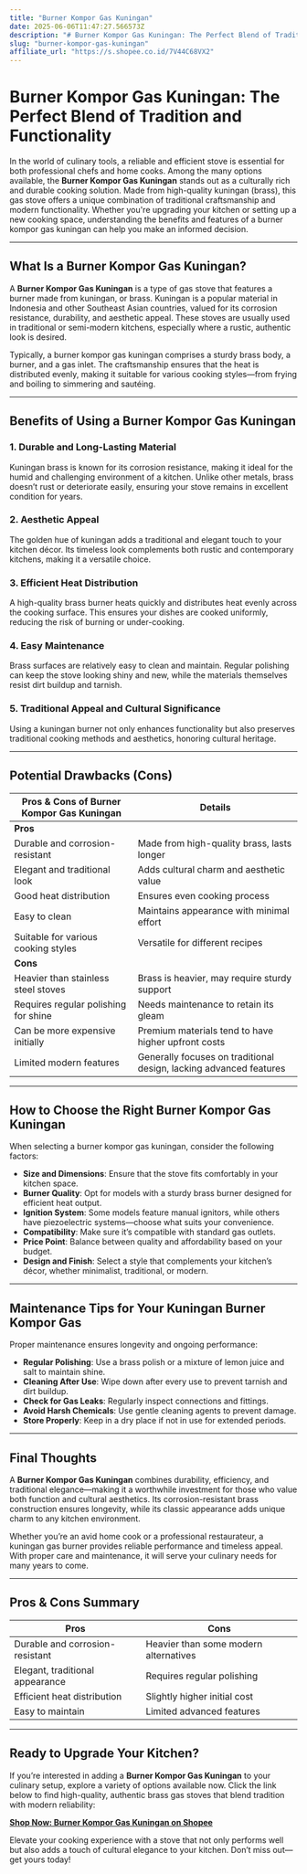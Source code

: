 ```yaml
---
title: "Burner Kompor Gas Kuningan"
date: 2025-06-06T11:47:27.566573Z
description: "# Burner Kompor Gas Kuningan: The Perfect Blend of Tradition and Functionality..."
slug: "burner-kompor-gas-kuningan"
affiliate_url: "https://s.shopee.co.id/7V44C68VX2"
---
```

# Burner Kompor Gas Kuningan: The Perfect Blend of Tradition and Functionality

In the world of culinary tools, a reliable and efficient stove is essential for both professional chefs and home cooks. Among the many options available, the **Burner Kompor Gas Kuningan** stands out as a culturally rich and durable cooking solution. Made from high-quality kuningan (brass), this gas stove offers a unique combination of traditional craftsmanship and modern functionality. Whether you're upgrading your kitchen or setting up a new cooking space, understanding the benefits and features of a burner kompor gas kuningan can help you make an informed decision.

---

## What Is a Burner Kompor Gas Kuningan?

A **Burner Kompor Gas Kuningan** is a type of gas stove that features a burner made from kuningan, or brass. Kuningan is a popular material in Indonesia and other Southeast Asian countries, valued for its corrosion resistance, durability, and aesthetic appeal. These stoves are usually used in traditional or semi-modern kitchens, especially where a rustic, authentic look is desired.

Typically, a burner kompor gas kuningan comprises a sturdy brass body, a burner, and a gas inlet. The craftsmanship ensures that the heat is distributed evenly, making it suitable for various cooking styles—from frying and boiling to simmering and sautéing.

---

## Benefits of Using a Burner Kompor Gas Kuningan

### 1. Durable and Long-Lasting Material

Kuningan brass is known for its corrosion resistance, making it ideal for the humid and challenging environment of a kitchen. Unlike other metals, brass doesn’t rust or deteriorate easily, ensuring your stove remains in excellent condition for years.

### 2. Aesthetic Appeal

The golden hue of kuningan adds a traditional and elegant touch to your kitchen décor. Its timeless look complements both rustic and contemporary kitchens, making it a versatile choice.

### 3. Efficient Heat Distribution

A high-quality brass burner heats quickly and distributes heat evenly across the cooking surface. This ensures your dishes are cooked uniformly, reducing the risk of burning or under-cooking.

### 4. Easy Maintenance

Brass surfaces are relatively easy to clean and maintain. Regular polishing can keep the stove looking shiny and new, while the materials themselves resist dirt buildup and tarnish.

### 5. Traditional Appeal and Cultural Significance

Using a kuningan burner not only enhances functionality but also preserves traditional cooking methods and aesthetics, honoring cultural heritage.

---

## Potential Drawbacks (Cons)

| **Pros & Cons of Burner Kompor Gas Kuningan** | **Details**                                              |
|----------------------------------------------|-----------------------------------------------------------|
| **Pros**                                   |                                                           |
| Durable and corrosion-resistant          | Made from high-quality brass, lasts longer               |
| Elegant and traditional look               | Adds cultural charm and aesthetic value                |
| Good heat distribution                     | Ensures even cooking process                            |
| Easy to clean                              | Maintains appearance with minimal effort               |
| Suitable for various cooking styles        | Versatile for different recipes                        |
| **Cons**                                   |                                                           |
| Heavier than stainless steel stoves       | Brass is heavier, may require sturdy support           |
| Requires regular polishing for shine      | Needs maintenance to retain its gleam                  |
| Can be more expensive initially            | Premium materials tend to have higher upfront costs   |
| Limited modern features                     | Generally focuses on traditional design, lacking advanced features |

---

## How to Choose the Right Burner Kompor Gas Kuningan

When selecting a burner kompor gas kuningan, consider the following factors:

- **Size and Dimensions**: Ensure that the stove fits comfortably in your kitchen space.
- **Burner Quality**: Opt for models with a sturdy brass burner designed for efficient heat output.
- **Ignition System**: Some models feature manual ignitors, while others have piezoelectric systems—choose what suits your convenience.
- **Compatibility**: Make sure it’s compatible with standard gas outlets.
- **Price Point**: Balance between quality and affordability based on your budget.
- **Design and Finish**: Select a style that complements your kitchen’s décor, whether minimalist, traditional, or modern.

---

## Maintenance Tips for Your Kuningan Burner Kompor Gas

Proper maintenance ensures longevity and ongoing performance:

- **Regular Polishing**: Use a brass polish or a mixture of lemon juice and salt to maintain shine.
- **Cleaning After Use**: Wipe down after every use to prevent tarnish and dirt buildup.
- **Check for Gas Leaks**: Regularly inspect connections and fittings.
- **Avoid Harsh Chemicals**: Use gentle cleaning agents to prevent damage.
- **Store Properly**: Keep in a dry place if not in use for extended periods.

---

## Final Thoughts

A **Burner Kompor Gas Kuningan** combines durability, efficiency, and traditional elegance—making it a worthwhile investment for those who value both function and cultural aesthetics. Its corrosion-resistant brass construction ensures longevity, while its classic appearance adds unique charm to any kitchen environment.

Whether you’re an avid home cook or a professional restaurateur, a kuningan gas burner provides reliable performance and timeless appeal. With proper care and maintenance, it will serve your culinary needs for many years to come.

---

## Pros & Cons Summary

| **Pros**                                | **Cons**                                   |
|----------------------------------------|--------------------------------------------|
| Durable and corrosion-resistant      | Heavier than some modern alternatives    |
| Elegant, traditional appearance      | Requires regular polishing               |
| Efficient heat distribution            | Slightly higher initial cost             |
| Easy to maintain                       | Limited advanced features                |

---

## Ready to Upgrade Your Kitchen?

If you’re interested in adding a **Burner Kompor Gas Kuningan** to your culinary setup, explore a variety of options available now. Click the link below to find high-quality, authentic brass gas stoves that blend tradition with modern reliability:

**[Shop Now: Burner Kompor Gas Kuningan on Shopee](https://s.shopee.co.id/7V44C68VX2)**

Elevate your cooking experience with a stove that not only performs well but also adds a touch of cultural elegance to your kitchen. Don’t miss out—get yours today!